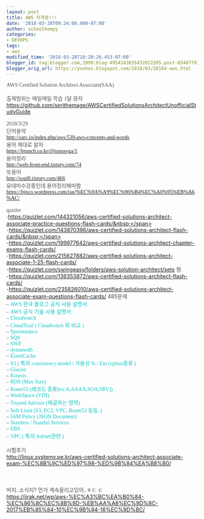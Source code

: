 ```yaml
---
layout: post
title: AWS 자격증!!!
date: '2018-03-28T09:24:00.000-07:00'
author: schoolhompy
categories:
- DEVOPS
tags:
- aws
modified_time: '2018-03-28T10:20:26.453-07:00'
blogger_id: tag:blogger.com,1999:blog-4954243635432022205.post-8246779760842365304
blogger_orig_url: https://yunhos.blogspot.com/2018/03/20184-aws.html
---
```


<span style="background-color: white; color: #574d4d; font-family: &quot;droid serif&quot; , &quot;times new roman&quot; , serif; font-size: 14px;">AWS Certified Solution Architect Associate(SAA)&nbsp;</span><br /><span style="background-color: white; color: #574d4d; font-family: &quot;droid serif&quot; , &quot;times new roman&quot; , serif; font-size: 14px;"><br /></span><span style="background-color: white; color: #574d4d; font-family: &quot;droid serif&quot; , &quot;times new roman&quot; , serif; font-size: 14px;">출제범위는 매일매일 학습 1달 끊자</span><br /><span style="background-color: white; color: #574d4d; font-family: &quot;droid&quot; serif , &quot;times new roman&quot; , serif; font-size: 14px;">https://github.com/serithemage/AWSCertifiedSolutionsArchitectUnofficialStudyGuide</span><br /><span style="background-color: white; color: #574d4d; font-family: &quot;droid serif&quot; , &quot;times new roman&quot; , serif; font-size: 14px;"><br /></span><span style="background-color: white; color: #574d4d; font-family: &quot;droid serif&quot; , &quot;times new roman&quot; , serif; font-size: 14px;">2018/3/29</span><br /><span style="background-color: white; color: #574d4d; font-family: &quot;droid serif&quot; , &quot;times new roman&quot; , serif; font-size: 14px;">단어용약</span><br /><span style="background-color: white; color: #574d4d; font-family: &quot;droid serif&quot; , &quot;times new roman&quot; , serif;"><span style="font-size: 14px;">http://sarc.io/index.php/aws/539-aws-concepts-and-words</span></span><br /><span style="background-color: white; color: #574d4d; font-family: &quot;droid serif&quot; , &quot;times new roman&quot; , serif;"><span style="font-size: 14px;">용어 제대로 알자</span></span><br /><span style="background-color: white; color: #574d4d; font-family: droid serif, times new roman, serif; font-size: 14px;">https://brunch.co.kr/@topasvga/1</span><br /><span style="background-color: white; color: #574d4d; font-family: droid serif, times new roman, serif; font-size: 14px;">용어정리</span><br /><span style="background-color: white; color: #574d4d; font-family: droid serif, times new roman, serif; font-size: 14px;">http://web-front-end.tistory.com/74</span><br /><span style="background-color: white; color: #574d4d; font-family: droid serif, times new roman, serif; font-size: 14px;">또용어</span><br /><span style="background-color: white; color: #574d4d; font-family: droid serif, times new roman, serif; font-size: 14px;">http://soul0.tistory.com/466</span><br /><span style="color: #574d4d; font-family: droid serif, times new roman, serif;"><span style="background-color: white; font-size: 14px;">유데미수강중인데 용어정리해따함</span></span><br /><span style="background-color: white; font-size: 14px;"><span style="color: #574d4d; font-family: droid serif, times new roman, serif;">https://hjpco.wordpress.com/tag/%EC%9A%A9%EC%96%B4%EC%A0%95%EB%A6%AC/</span></span><br /><span style="background-color: white; color: #574d4d; font-family: &quot;droid serif&quot; , &quot;times new roman&quot; , serif;"><span style="font-size: 14px;"><br /></span></span><span style="background-color: white; color: #574d4d; font-family: &quot;droid serif&quot; , &quot;times new roman&quot; , serif; font-size: 14px;">quizlet</span><br /><span style="background-color: white; color: #574d4d; font-family: &quot;droid serif&quot; , &quot;times new roman&quot; , serif; font-size: 14px;">-</span><span style="color: #574d4d; font-family: &quot;droid&quot; serif , &quot;times new roman&quot; , serif;"><span style="font-size: 14px;">https://quizlet.com/144321056/aws-certified-solutions-architect-associate-practice-questions-flash-cards/&nbsp;</span></span><br /><span style="color: #574d4d; font-family: &quot;droid&quot; serif , &quot;times new roman&quot; , serif;"><span style="font-size: 14px;">-https://quizlet.com/143870396/aws-certified-solutions-architect-flash-cards/&nbsp;</span></span><br />-https://quizlet.com/199977642/aws-certified-solutions-architect-chapter-exams-flash-cards/<br />-https://quizlet.com/215627882/aws-certified-solutions-architect-associate-1-25-flash-cards/<br />-https://quizlet.com/swingeasy/folders/aws-solution-architect/sets 짱.<br />-https://quizlet.com/136353872/aws-certified-solutions-architect-flash-cards/<br />-https://quizlet.com/235826010/aws-certified-solutions-architect-associate-exam-questions-flash-cards/ 485문제<br /><span style="background-color: white; color: #574d4d; font-family: &quot;droid serif&quot; , &quot;times new roman&quot; , serif; font-size: 14px;">–&nbsp;</span><a href="https://aws.amazon.com/ko/blogs/korea/ko-documentation/" style="background-color: white; border: 0px; color: #08c1c3; font-family: &quot;Droid Serif&quot;, &quot;Times New Roman&quot;, serif; font-size: 14px; margin: 0px; outline: 0px; padding: 0px; text-decoration-line: none; vertical-align: baseline;" target="_blank">AWS 한국 블로그 공식 사용 설명서</a><br /><span style="background-color: white; color: #574d4d; font-family: &quot;droid serif&quot; , &quot;times new roman&quot; , serif; font-size: 14px;">–&nbsp;</span><a href="https://aws.amazon.com/ko/blogs/korea/ko-whitepapers/" style="background-color: white; border: 0px; color: #08c1c3; font-family: &quot;Droid Serif&quot;, &quot;Times New Roman&quot;, serif; font-size: 14px; margin: 0px; outline: 0px; padding: 0px; text-decoration-line: none; vertical-align: baseline;" target="_blank">AWS 공식 기술 사용 설명서</a><br /><span style="background-color: white; color: #574d4d; font-family: &quot;droid serif&quot; , &quot;times new roman&quot; , serif; font-size: 14px;">–&nbsp;</span><a href="http://docs.aws.amazon.com/AWSEC2/latest/UserGuide/using-cloudwatch-new.html" style="background-color: white; border: 0px; color: #08c1c3; font-family: &quot;Droid Serif&quot;, &quot;Times New Roman&quot;, serif; font-size: 14px; margin: 0px; outline: 0px; padding: 0px; text-decoration-line: none; vertical-align: baseline;" target="_blank">Cloudwatch</a><br /><span style="background-color: white; color: #574d4d; font-family: &quot;droid serif&quot; , &quot;times new roman&quot; , serif; font-size: 14px;">–&nbsp;</span><a href="http://docs.aws.amazon.com/awscloudtrail/latest/userguide/cloudtrail-user-guide.html" style="background-color: white; border: 0px; color: #08c1c3; font-family: &quot;Droid Serif&quot;, &quot;Times New Roman&quot;, serif; font-size: 14px; margin: 0px; outline: 0px; padding: 0px; text-decoration-line: none; vertical-align: baseline;" target="_blank">CloudTrail ( Cloudwatch 와 비교 )</a><br /><span style="background-color: white; color: #574d4d; font-family: &quot;droid serif&quot; , &quot;times new roman&quot; , serif; font-size: 14px;">–&nbsp;</span><a href="http://docs.aws.amazon.com/AWSEC2/latest/UserGuide/how-spot-instances-work.html" style="background-color: white; border: 0px; color: #08c1c3; font-family: &quot;Droid Serif&quot;, &quot;Times New Roman&quot;, serif; font-size: 14px; margin: 0px; outline: 0px; padding: 0px; text-decoration-line: none; vertical-align: baseline;" target="_blank">Spotinstance</a><br /><span style="background-color: white; color: #574d4d; font-family: &quot;droid serif&quot; , &quot;times new roman&quot; , serif; font-size: 14px;">–&nbsp;</span><a href="https://aws.amazon.com/sqs/faqs/" style="background-color: white; border: 0px; color: #08c1c3; font-family: &quot;Droid Serif&quot;, &quot;Times New Roman&quot;, serif; font-size: 14px; margin: 0px; outline: 0px; padding: 0px; text-decoration-line: none; vertical-align: baseline;" target="_blank">SQS</a><br /><span style="background-color: white; color: #574d4d; font-family: &quot;droid serif&quot; , &quot;times new roman&quot; , serif; font-size: 14px;">–&nbsp;</span><a href="https://aws.amazon.com/swf/faqs/" style="background-color: white; border: 0px; color: #08c1c3; font-family: &quot;Droid Serif&quot;, &quot;Times New Roman&quot;, serif; font-size: 14px; margin: 0px; outline: 0px; padding: 0px; text-decoration-line: none; vertical-align: baseline;" target="_blank">SWF</a><br /><span style="background-color: white; color: #574d4d; font-family: &quot;droid serif&quot; , &quot;times new roman&quot; , serif; font-size: 14px;">–&nbsp;</span><a href="https://aws.amazon.com/dynamodb/faqs/" style="background-color: white; border: 0px; color: #08c1c3; font-family: &quot;Droid Serif&quot;, &quot;Times New Roman&quot;, serif; font-size: 14px; margin: 0px; outline: 0px; padding: 0px; text-decoration-line: none; vertical-align: baseline;" target="_blank">dynamodb</a><br /><span style="background-color: white; color: #574d4d; font-family: &quot;droid serif&quot; , &quot;times new roman&quot; , serif; font-size: 14px;">–&nbsp;</span><a href="https://aws.amazon.com/elasticache/faqs/" style="background-color: white; border: 0px; color: #08c1c3; font-family: &quot;Droid Serif&quot;, &quot;Times New Roman&quot;, serif; font-size: 14px; margin: 0px; outline: 0px; padding: 0px; text-decoration-line: none; vertical-align: baseline;" target="_blank">ElastiCache</a><br /><span style="background-color: white; color: #574d4d; font-family: &quot;droid serif&quot; , &quot;times new roman&quot; , serif; font-size: 14px;">–&nbsp;</span><a href="https://aws.amazon.com/s3/faqs/" style="background-color: white; border: 0px; color: #08c1c3; font-family: &quot;Droid Serif&quot;, &quot;Times New Roman&quot;, serif; font-size: 14px; margin: 0px; outline: 0px; padding: 0px; text-decoration-line: none; vertical-align: baseline;" target="_blank">S3 ( 특히 consistency model / 가용성 % / Encryption종류&nbsp;)&nbsp;</a><br /><span style="background-color: white; color: #574d4d; font-family: &quot;droid serif&quot; , &quot;times new roman&quot; , serif; font-size: 14px;">–&nbsp;</span><a href="https://aws.amazon.com/ko/glacier/faqs/" style="background-color: white; border: 0px; color: #08c1c3; font-family: &quot;Droid Serif&quot;, &quot;Times New Roman&quot;, serif; font-size: 14px; margin: 0px; outline: 0px; padding: 0px; text-decoration-line: none; vertical-align: baseline;" target="_blank">Glacier</a><br /><span style="background-color: white; color: #574d4d; font-family: &quot;droid serif&quot; , &quot;times new roman&quot; , serif; font-size: 14px;">–&nbsp;</span><a href="https://aws.amazon.com/kinesis/streams/faqs/" style="background-color: white; border: 0px; color: #08c1c3; font-family: &quot;Droid Serif&quot;, &quot;Times New Roman&quot;, serif; font-size: 14px; margin: 0px; outline: 0px; padding: 0px; text-decoration-line: none; vertical-align: baseline;" target="_blank">Kinesis</a><br /><span style="background-color: white; color: #574d4d; font-family: &quot;droid serif&quot; , &quot;times new roman&quot; , serif; font-size: 14px;">–&nbsp;</span><a href="https://aws.amazon.com/about-aws/whats-new/2015/06/amazon-rds-increases-storage-limits-to-6TB-for-piops-and-gp2/" style="background-color: white; border: 0px; color: #08c1c3; font-family: &quot;Droid Serif&quot;, &quot;Times New Roman&quot;, serif; font-size: 14px; margin: 0px; outline: 0px; padding: 0px; text-decoration-line: none; vertical-align: baseline;" target="_blank">RDS (Max Size)</a><br /><span style="background-color: white; color: #574d4d; font-family: &quot;droid serif&quot; , &quot;times new roman&quot; , serif; font-size: 14px;">–&nbsp;</span><a href="https://aws.amazon.com/route53/faqs/" style="background-color: white; border: 0px; color: #08c1c3; font-family: &quot;Droid Serif&quot;, &quot;Times New Roman&quot;, serif; font-size: 14px; margin: 0px; outline: 0px; padding: 0px; text-decoration-line: none; vertical-align: baseline;" target="_blank">Route53 (레코드 종류[ex:A,AAAA,SOA,SRV])</a><br /><span style="background-color: white; color: #574d4d; font-family: &quot;droid serif&quot; , &quot;times new roman&quot; , serif; font-size: 14px;">–&nbsp;</span><a href="https://aws.amazon.com/workspaces/faqs/" style="background-color: white; border: 0px; color: #08c1c3; font-family: &quot;Droid Serif&quot;, &quot;Times New Roman&quot;, serif; font-size: 14px; margin: 0px; outline: 0px; padding: 0px; text-decoration-line: none; vertical-align: baseline;" target="_blank">WorkSpace (VDI)</a><br /><span style="background-color: white; color: #574d4d; font-family: &quot;droid serif&quot; , &quot;times new roman&quot; , serif; font-size: 14px;">–&nbsp;</span><a href="https://aws.amazon.com/premiumsupport/trustedadvisor/" style="background-color: white; border: 0px; color: #08c1c3; font-family: &quot;Droid Serif&quot;, &quot;Times New Roman&quot;, serif; font-size: 14px; margin: 0px; outline: 0px; padding: 0px; text-decoration-line: none; vertical-align: baseline;" target="_blank">Trusted Advisor (제공하는 영역)</a><br /><span style="background-color: white; color: #574d4d; font-family: &quot;droid serif&quot; , &quot;times new roman&quot; , serif; font-size: 14px;">–&nbsp;</span><a href="http://docs.aws.amazon.com/general/latest/gr/aws_service_limits.html" style="background-color: white; border: 0px; color: #08c1c3; font-family: &quot;Droid Serif&quot;, &quot;Times New Roman&quot;, serif; font-size: 14px; margin: 0px; outline: 0px; padding: 0px; text-decoration-line: none; vertical-align: baseline;" target="_blank">Soft Limit (S3, EC2, VPC, Route53 등등..)</a><br /><span style="background-color: white; color: #574d4d; font-family: &quot;droid serif&quot; , &quot;times new roman&quot; , serif; font-size: 14px;">–&nbsp;</span><a href="http://docs.aws.amazon.com/IAM/latest/UserGuide/access_policies.html" style="background-color: white; border: 0px; color: #08c1c3; font-family: &quot;Droid Serif&quot;, &quot;Times New Roman&quot;, serif; font-size: 14px; margin: 0px; outline: 0px; padding: 0px; text-decoration-line: none; vertical-align: baseline;" target="_blank">IAM Policy (JSON Document)</a><br /><span style="background-color: white; color: #574d4d; font-family: &quot;droid serif&quot; , &quot;times new roman&quot; , serif; font-size: 14px;">–&nbsp;</span><a href="http://docs.aws.amazon.com/AmazonVPC/latest/UserGuide/VPC_Security.html" style="background-color: white; border: 0px; color: #08c1c3; font-family: &quot;Droid Serif&quot;, &quot;Times New Roman&quot;, serif; font-size: 14px; margin: 0px; outline: 0px; padding: 0px; text-decoration-line: none; vertical-align: baseline;" target="_blank">Stateless / Stateful Services</a><br /><span style="background-color: white; color: #574d4d; font-family: &quot;droid serif&quot; , &quot;times new roman&quot; , serif; font-size: 14px;">–&nbsp;</span><a href="https://aws.amazon.com/ko/ebs/faqs/" style="background-color: white; border: 0px; color: #08c1c3; font-family: &quot;Droid Serif&quot;, &quot;Times New Roman&quot;, serif; font-size: 14px; margin: 0px; outline: 0px; padding: 0px; text-decoration-line: none; vertical-align: baseline;" target="_blank">EBS</a><br /><span style="background-color: white; color: #574d4d; font-family: &quot;droid serif&quot; , &quot;times new roman&quot; , serif; font-size: 14px;">–&nbsp;</span><a href="http://docs.aws.amazon.com/AmazonVPC/latest/UserGuide/VPC_Subnets.html" style="background-color: white; border: 0px; color: #08c1c3; font-family: &quot;Droid Serif&quot;, &quot;Times New Roman&quot;, serif; font-size: 14px; margin: 0px; outline: 0px; padding: 0px; text-decoration-line: none; vertical-align: baseline;" target="_blank">VPC ( 특히 Subnet관련 )</a><br /><br />시험후기<br />http://linux.systemv.pe.kr/aws-certified-solutions-architect-associate-exam-%EC%8B%9C%ED%97%98-%ED%9B%84%EA%B8%B0/<br /><br /><br /><br />머지..소식지? 먼가 계속올리고있어..ㅎㄷ ㄷ<br />https://jirak.net/wp/aws-%EC%A3%BC%EA%B0%84-%EC%86%8C%EC%8B%9D-%EB%AA%A8%EC%9D%8C-2017%EB%85%84-10%EC%9B%94-16%EC%9D%BC/